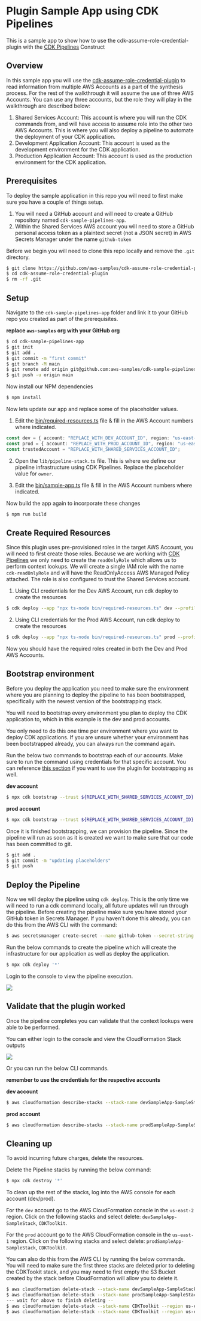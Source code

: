 # Plugin Sample App using CDK Pipelines

This is a sample app to show how to use the cdk-assume-role-credential-plugin
with the [CDK Pipelines](https://aws.amazon.com/blogs/developer/cdk-pipelines-continuous-delivery-for-aws-cdk-applications/) Construct

## Overview

In this sample app you will use the [cdk-assume-role-credential-plugin](../README.md) to read information from multiple
AWS Accounts as a part of the synthesis process. For the rest of the walkthrough it will assume the use of three AWS Accounts.
You can use any three accounts, but the role they will
play in the walkthrough are described below:

1. Shared Services Account: This account is where you will run the CDK commands from, and will have access to assume role into the other two AWS Accounts.
   This is where you will also deploy a pipeline to automate the deployment of your CDK application.
2. Development Application Account: This account is used as the development environment for the CDK application.
3. Production Application Account: This account is used as the production environment for the CDK application.

## Prerequisites

To deploy the sample application in this repo you will need to first make sure
you have a couple of things setup.

1. You will need a GitHub account and will need to create a GitHub repository named `cdk-sample-pipelines-app`.
2. Within the Shared Services AWS account you will need to store a GitHub personal access token as a plaintext secret (not a JSON secret)
   in AWS Secrets Manager under the name `github-token`

Before we begin you will need to clone this repo locally and remove the `.git` directory.

```bash
$ git clone https://github.com/aws-samples/cdk-assume-role-credential-plugin.git
$ cd cdk-assume-role-credential-plugin
$ rm -rf .git
```

## Setup

Navigate to the `cdk-sample-pipelines-app` folder and link it to your GitHub repo you created as
part of the prerequisites.

**replace `aws-samples` org with your GitHub org**

```bash
$ cd cdk-sample-pipelines-app
$ git init
$ git add .
$ git commit -m "first commit"
$ git branch -M main
$ git remote add origin git@github.com:aws-samples/cdk-sample-pipelines-app.git
$ git push -u origin main
```

Now install our NPM dependencies

```bash
$ npm install
```

Now lets update our app and replace some of the placeholder values.

1. Edit the [bin/required-resources.ts](bin/required-resources.ts) file & fill in the AWS Account numbers where indicated.

```typescript
const dev = { account: "REPLACE_WITH_DEV_ACCOUNT_ID", region: "us-east-2" };
const prod = { account: "REPLACE_WITH_PROD_ACCOUNT_ID", region: "us-east-2" };
const trustedAccount = "REPLACE_WITH_SHARED_SERVICES_ACCOUNT_ID";
```

2. Open the `lib/pipeline-stack.ts` file. This is where we define our
   pipeline infrastructure using CDK Pipelines. Replace the placeholder value
   for `owner`.

3. Edit the [bin/sample-app.ts](bin/sample-app.ts) file & fill in the AWS Account numbers where indicated.

Now build the app again to incorporate these changes

```bash
$ npm run build
```

## Create Required Resources

Since this plugin uses pre-provisioned roles in the target AWS Account, you will need to first create those roles.
Because we are working with [CDK Pipelines](../README.md#new-style-synthesis) we only need to create the `readOnlyRole` which allows us to perform context lookups.
We will create a single IAM role with the name `cdk-readOnlyRole` and will have the ReadOnlyAccess AWS Managed Policy attached.
The role is also configured to trust the Shared Services account.

1. Using CLI credentials for the Dev AWS Account, run cdk deploy to create the resources

```bash
$ cdk deploy --app "npx ts-node bin/required-resources.ts" dev --profile dev
```

2. Using CLI credentials for the Prod AWS Account, run cdk deploy to create the resources

```bash
$ cdk deploy --app "npx ts-node bin/required-resources.ts" prod --profile prod
```

Now you should have the required roles created in both the Dev and Prod AWS Accounts.

## Bootstrap environment

Before you deploy the application you need to make sure the environment
where you are planning to deploy the pipeline to has been bootstrapped,
specifically with the newest version of the bootstrapping stack.

You will need to bootstrap every environment you plan to deploy the CDK
application to, which in this example is the dev and prod accounts.

You only need to do this one time per environment where you want to deploy
CDK applications. If you are unsure whether your environment has been
bootstrapped already, you can always run the command again.

Run the below two commands to bootstrap each of our accounts. Make
sure to run the command using credentials for that specific account.
You can reference [this section](../README.md#new-style-bootstrap) if you want
to use the plugin for bootstrapping as well.

**dev account**

```bash
$ npx cdk bootstrap --trust ${REPLACE_WITH_SHARED_SERVICES_ACCOUNT_ID} --cloudformation-execution-policies arn:aws:iam::aws:policy/AdministratorAccess aws://${REPLACE_WITH_DEV_ACCOUNT}/us-east-2
```

**prod account**

```bash
$ npx cdk bootstrap --trust ${REPLACE_WITH_SHARED_SERVICES_ACCOUNT_ID} --cloudformation-execution-policies arn:aws:iam::aws:policy/AdministratorAccess aws://${REPLACE_WITH_PROD_ACCOUNT}/us-east-1
```

Once it is finished bootstrapping, we can provision the pipeline. Since the pipeline will run as soon
as it is created we want to make sure that our code has been committed to git.

```bash
$ git add .
$ git commit -m "updating placeholders"
$ git push
```

## Deploy the Pipeline

Now we will deploy the pipeline using `cdk deploy`. This is the only time we will need to run a cdk command locally,
all future updates will run through the pipeline. Before creating the pipeline make sure you have stored your GitHub token
in Secrets Manager. If you haven't done this already, you can do this from the AWS CLI with the command:

```bash
$ aws secretsmanager create-secret --name github-token --secret-string "REPLACE_WITH_GITHUB_TOKEN"
```

Run the below commands to create the pipeline which will create the infrastructure for our application
as well as deploy the application.

```bash
$ npx cdk deploy '*'
```

Login to the console to view the pipeline execution.

![](./images/sample-app-pipeline.png)

## Validate that the plugin worked

Once the pipeline completes you can validate that the context lookups were able to be performed.

You can either login to the console and view the CloudFormation Stack outputs

![](./images/CfnOutput.png)

Or you can run the below CLI commands.

**remember to use the credentials for the respective accounts**

**dev account**

```bash
$ aws cloudformation describe-stacks --stack-name devSampleApp-SampleStack --query 'Stacks[].Outputs[?OutputKey==`Param`].OutputValue' --output text --region us-east-2
```

**prod account**

```bash
$ aws cloudformation describe-stacks --stack-name prodSampleApp-SampleStack --query 'Stacks[].Outputs[?OutputKey==`Param`].OutputValue' --output text --region us-east-1
```

## Cleaning up

To avoid incurring future charges, delete the resources.

Delete the Pipeline stacks by running the below command:

```bash
$ npx cdk destroy '*'
```

To clean up the rest of the stacks, log into the AWS console for each account (dev/prod).

For the `dev` account go to the AWS CloudFormation console in the `us-east-2` region.
Click on the following stacks and select delete: `devSampleApp-SampleStack`, `CDKToolkit`.

For the `prod` account go to the AWS CloudFormation console in the `us-east-1` region.
Click on the following stacks and select delete: `prodSampleApp-SampleStack`, `CDKToolkit`.

You can also do this from the AWS CLI by running the below commands. You will need to make sure the first three stacks are
deleted prior to deleting the CDKTookit stack, and you may need to first empty the S3 Bucket created by the stack before
CloudFormation will allow you to delete it.

```bash
$ aws cloudformation delete-stack --stack-name devSampleApp-SampleStack --region us-east-2
$ aws cloudformation delete-stack --stack-name prodSampleApp-SampleStack --region us-east-1
--- wait for above to finish deleting --
$ aws cloudformation delete-stack --stack-name CDKToolkit --region us-east-2
$ aws cloudformation delete-stack --stack-name CDKToolkit --region us-east-1
```

